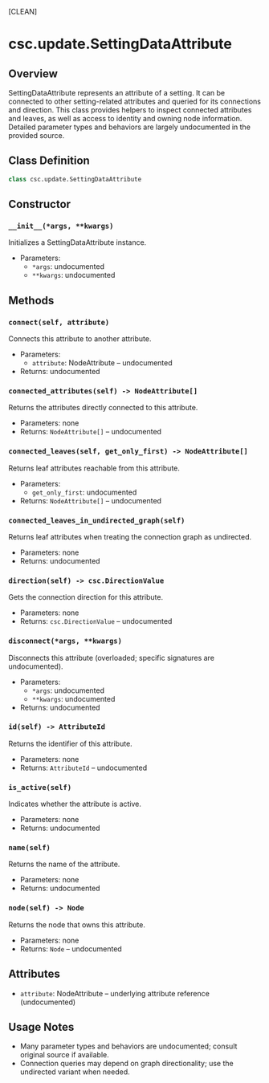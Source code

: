 [CLEAN]

# csc.update.SettingDataAttribute

## Overview
SettingDataAttribute represents an attribute of a setting. It can be connected to other setting-related attributes and queried for its connections and direction. This class provides helpers to inspect connected attributes and leaves, as well as access to identity and owning node information. Detailed parameter types and behaviors are largely undocumented in the provided source.

## Class Definition
```python
class csc.update.SettingDataAttribute
```

## Constructor

### `__init__(*args, **kwargs)`
Initializes a SettingDataAttribute instance.

- Parameters:
  - `*args`: undocumented
  - `**kwargs`: undocumented

## Methods

### `connect(self, attribute)`
Connects this attribute to another attribute.

- Parameters:
  - `attribute`: NodeAttribute – undocumented
- Returns: undocumented

### `connected_attributes(self) -> NodeAttribute[]`
Returns the attributes directly connected to this attribute.

- Parameters: none
- Returns: `NodeAttribute[]` – undocumented

### `connected_leaves(self, get_only_first) -> NodeAttribute[]`
Returns leaf attributes reachable from this attribute.

- Parameters:
  - `get_only_first`: undocumented
- Returns: `NodeAttribute[]` – undocumented

### `connected_leaves_in_undirected_graph(self)`
Returns leaf attributes when treating the connection graph as undirected.

- Parameters: none
- Returns: undocumented

### `direction(self) -> csc.DirectionValue`
Gets the connection direction for this attribute.

- Parameters: none
- Returns: `csc.DirectionValue` – undocumented

### `disconnect(*args, **kwargs)`
Disconnects this attribute (overloaded; specific signatures are undocumented).

- Parameters:
  - `*args`: undocumented
  - `**kwargs`: undocumented
- Returns: undocumented

### `id(self) -> AttributeId`
Returns the identifier of this attribute.

- Parameters: none
- Returns: `AttributeId` – undocumented

### `is_active(self)`
Indicates whether the attribute is active.

- Parameters: none
- Returns: undocumented

### `name(self)`
Returns the name of the attribute.

- Parameters: none
- Returns: undocumented

### `node(self) -> Node`
Returns the node that owns this attribute.

- Parameters: none
- Returns: `Node` – undocumented

## Attributes

- `attribute`: NodeAttribute – underlying attribute reference (undocumented)

## Usage Notes

- Many parameter types and behaviors are undocumented; consult original source if available.
- Connection queries may depend on graph directionality; use the undirected variant when needed.

